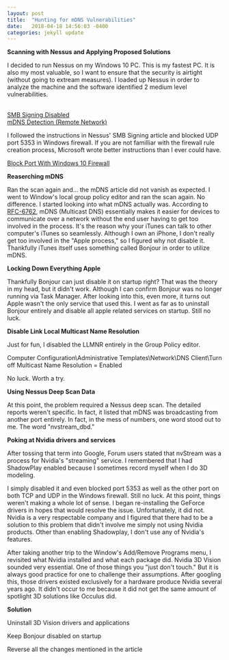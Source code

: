 ```yaml
---
layout: post
title:  "Hunting for mDNS Vulnerabilities"
date:   2018-04-18 14:56:03 -0400
categories: jekyll update
---
```


<b>Scanning with Nessus and Applying Proposed Solutions</b>

I decided to run Nessus on my Windows 10 PC. This is my fastest PC. It is also my most valuable, so I want to ensure that the security is airtight (without going to extream measures). I loaded up Nessus in order to analyze the machine and the software identified 2 medium level vulnerabilities.

<br>[SMB Signing Disabled][SMB-Signing]
<br>[mDNS Detection (Remote Network)][mDNS-Detection]

I followed the instructions in Nessus' SMB Signing article and blocked UDP port 5353 in Windows firewall. If you are not familliar with the firewall rule creation process, Microsoft wrote better instructions than I ever could have.

[Block Port With Windows 10 Firewall][port]

<b>Reaserching mDNS</b>

Ran the scan again and... the mDNS article did not vanish as expected. I went to Window's local group policy editor and ran the scan again. No difference. I started looking into what mDNS actually was. According to [RFC-6762][RFC-6762], mDNS (Multicast DNS) essentially makes it easier for devices to communicate over a network without the end user having to get too involved in the process. It's the reason why your iTunes can talk to other computer's iTunes so seamlessly. Although I own an iPhone, I don't really get too involved in the "Apple process," so I figured why not disable it. Thankfully iTunes itself uses something called Bonjour in order to utilize mDNS.

<b>Locking Down Everything Apple</b>

Thankfully Bonjour can just disable it on startup right? That was the theory in my head, but it didn't work. Although I can confirm Bonjour was no longer running via Task Manager. After looking into this, even more, it turns out Apple wasn't the only service that used this. I went as far as to uninstall Bonjour entirely and disable all apple related services on startup. Still no luck.

<b>Disable Link Local Multicast Name Resolution</b>

Just for fun, I disabled the LLMNR entirely in the Group Policy editor.

Computer Configuration\Administrative Templates\Network\DNS Client\Turn off Multicast Name Resolution = Enabled

No luck. Worth a try.

<b>Using Nessus Deep Scan Data</b>

At this point, the problem required a Nessus deep scan. The detailed reports weren't specific. In fact, it listed that mDNS was broadcasting from another port entirely. In fact, in the mess of numbers, one word stood out to me. The word "nvstream_dbd."

<b>Poking at Nvidia drivers and services</b>

After tossing that term into Google, Forum users stated that nvStream was a process for Nvidia's "streaming" service. I remembered that I had ShadowPlay enabled because I sometimes record myself when I do 3D modeling. 

I simply disabled it and even blocked port 5353 as well as the other port on both TCP and UDP in the Windows firewall. Still no luck. At this point, things weren't making a whole lot of sense. I began re-installing the GeForce drivers in hopes that would resolve the issue. Unfortunately, it did not. Nvidia is a very respectable company and I figured that there had to be a solution to this problem that didn't involve me simply not using Nvidia products. Other than enabling Shadowplay, I don't use any of Nvidia's features.

After taking another trip to the Window's Add/Remove Programs menu, I revisited what Nvidia installed and what each package did. Nvidia 3D Vision sounded very essential. One of those things you "just don't touch." But it is always good practice for one to challenge their assumptions. After googling this, those drivers existed exclusively for a hardware produce Nvidia several years ago. It didn't occur to me because it did not get the same amount of spotlight 3D solutions like Occulus did.

<b>Solution</b>

Uninstall 3D Vision drivers and applications

Keep Bonjour disabled on startup

Reverse all the changes mentioned in the article

[SMB-Signing]: https://www.tenable.com/plugins/nessus/57608
[mDNS-Detection]: https://www.tenable.com/plugins/nessus/12218
[RFC-6762]: https://tools.ietf.org/html/rfc6762
[port]: https://docs.microsoft.com/en-us/windows/security/identity-protection/windows-firewall/create-an-inbound-port-rule
